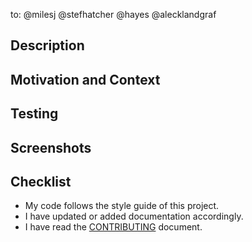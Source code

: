 to: @milesj @stefhatcher @hayes @alecklandgraf

## Description

<!--- Describe your change in detail. -->

## Motivation and Context

<!--- Why is this change required? What problem does it solve? -->

## Testing

<!--- Please describe in detail how you tested your change. -->

## Screenshots

<!--- Please provide some screenshots, e.g. before & after or new states. --->

## Checklist

- My code follows the style guide of this project.
- I have updated or added documentation accordingly.
- I have read the [CONTRIBUTING](https://github.com/airbnb/lunar/blob/master/.github/CONTRIBUTING.md) document.
